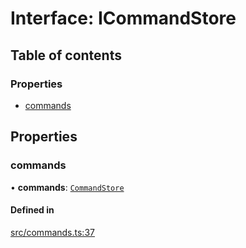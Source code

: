 # Interface: ICommandStore

## Table of contents

### Properties

- [commands](../wiki/ICommandStore#commands)

## Properties

### commands

• **commands**: [`CommandStore`](../wiki/CommandStore)

#### Defined in

[src/commands.ts:37](https://github.com/FFGFlash/ffg-discord-framework/blob/bd3dc5f/src/commands.ts#L37)
